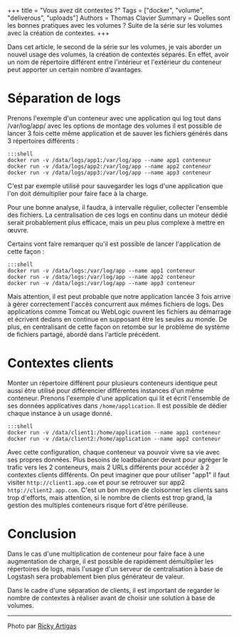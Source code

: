 +++
title = "Vous avez dit contextes ?"
Tags = ["docker", "volume", "deliverous", "uploads"]
Authors = Thomas Clavier
Summary = Quelles sont les bonnes pratiques avec les volumes ? Suite de la série sur les volumes avec la création de contextes.
+++

Dans cet article, le second de la série sur les volumes, je vais aborder un nouvel usage des volumes, la création de contextes séparés.
En effet, avoir un nom de répertoire différent entre l'intérieur et l'extérieur du conteneur peut apporter un certain nombre d'avantages.

# Séparation de logs

Prenons l'exemple d'un conteneur avec une application qui log tout dans
/var/log/app/ avec les options de montage des volumes il est possible
de lancer 3 fois cette même application et de sauver les fichiers générés dans
3 répertoires différents :

    :::shell
    docker run -v /data/logs/app1:/var/log/app --name app1 conteneur
    docker run -v /data/logs/app2:/var/log/app --name app2 conteneur
    docker run -v /data/logs/app3:/var/log/app --name app3 conteneur

C'est par exemple utilisé pour sauvegarder les logs d'une application que l'on doit démultiplier pour faire face à la charge.

Pour une bonne analyse, il faudra, à intervalle régulier, collecter l'ensemble
des fichiers. La centralisation de ces logs en continu dans un moteur dédié
serait probablement plus efficace, mais un peu plus complexe à mettre en
œuvre.

Certains vont faire remarquer qu'il est possible de lancer l'application de cette façon :

    :::shell
    docker run -v /data/logs:/var/log/app --name app1 conteneur
    docker run -v /data/logs:/var/log/app --name app2 conteneur
    docker run -v /data/logs:/var/log/app --name app3 conteneur


Mais attention, il est peut probable que notre application lancée 3 fois arrive
à gérer correctement l'accès concurrent aux mêmes fichiers de logs.  Des
applications comme Tomcat ou WebLogic ouvrent les fichiers au démarrage et
écrivent dedans en continue en supposant être les seules au monde.
De plus, en centralisant de cette façon on retombe sur le problème de système
de fichiers partagé, abordé dans l'article précédent.

# Contextes clients

Monter un répertoire différent pour plusieurs conteneurs identique peut aussi
être utilisé pour différencier différentes instances d'un même conteneur.
Prenons l'exemple d'une application qui lit et écrit l'ensemble de ses données
applicatives dans `/home/application`. Il est possible de dédier chaque
instance à un usage donné.

    :::shell
    docker run -v /data/client1:/home/application --name app1 conteneur
    docker run -v /data/client2:/home/application --name app2 conteneur

Avec cette configuration, chaque conteneur va pouvoir vivre sa vie avec ses
propres données. Plus besoins de loadbalancer devant pour agréger le trafic
vers les 2 conteneurs, mais 2 URLs différents pour accéder à 2 contextes
clients différents. On peut imaginer que pour utiliser "app1" il faut visiter
`http://client1.app.com` et pour se retrouver sur app2
`http://client2.app.com`. C'est un bon moyen de cloisonner les clients sans
trop d'efforts, mais attention, si le nombre de clients est trop grand, la
gestion des multiples conteneurs risque fort d'être périlleuse.

# Conclusion

Dans le cas d'une multiplication de conteneur pour faire face à une
augmentation de charge, il est possible de rapidement démultiplier les
répertoires de logs, mais l'usage d'un serveur de centralisation à base de
Logstash sera probablement bien plus générateur de valeur.

Dans le cadre d'une séparation de clients, il est important de regarder le
nombre de contextes à réaliser avant de choisir une solution à base de volumes.

---
Photo par [Ricky Artigas](https://www.flickr.com/photos/ricky_artigas/5656337970)
